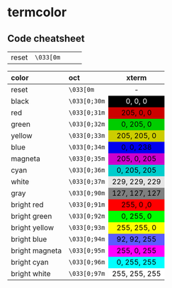 # termcolor

## Code cheatsheet

<table>
  <tbody>
    <tr>
      <td>reset</td>
      <td><code class="language-plaintext highlighter-rouge">\033[0m</code></td>
      <td>&nbsp;</td>
      <td>&nbsp;</td>
    </tr>
  </tbody>
</table>

<table>
  <thead>
    <tr>
      <th style="text-align: left">color</th>
      <th style="text-align: left">oct</th>
      <!--<th style="text-align: left">bash</th>-->
      <th style="text-align: center">xterm</th>
    </tr>
  </thead>
  <tbody>
    <tr>
      <td style="text-align: left">reset</td>
      <td style="text-align: left"><code class="language-plaintext highlighter-rouge">\033[0m</code></td>
      <!--<td style="text-align: left"><code class="language-plaintext highlighter-rouge">\e[0m</code></td>-->
      <td style="text-align: center">-</td>
    </tr>
    <tr>
      <td style="text-align: left">black</td>
      <td style="text-align: left"><code class="language-plaintext highlighter-rouge">\033[0;30m</code></td>
      <!--<td style="text-align: left"><code class="language-plaintext highlighter-rouge">\e[30m</code></td>-->
      <td style="text-align: center; background-color: rgb(0, 0, 0); color: white">0, 0, 0</td>
    </tr>
    <tr>
      <td style="text-align: left">red</td>
      <td style="text-align: left"><code class="language-plaintext highlighter-rouge">\033[0;31m</code></td>
      <!--<td style="text-align: left"><code class="language-plaintext highlighter-rouge">\e[31m</code></td>-->
      <td style="text-align: center; background-color: rgb(205, 0, 0); color: black">205, 0, 0</td>
    </tr>
    <tr>
      <td style="text-align: left">green</td>
      <td style="text-align: left"><code class="language-plaintext highlighter-rouge">\033[0;32m</code></td>
      <td style="text-align: center; background-color: rgb(0, 205, 0); color: black">0, 205, 0</td>
    </tr>
    <tr>
      <td style="text-align: left">yellow</td>
      <td style="text-align: left"><code class="language-plaintext highlighter-rouge">\033[0;33m</code></td>
      <td style="text-align: center; background-color: rgb(205, 205, 0); color: black">205, 205, 0</td>
    </tr>
    <tr>
      <td style="text-align: left">blue</td>
      <td style="text-align: left"><code class="language-plaintext highlighter-rouge">\033[0;34m</code></td>
      <td style="text-align: center; background-color: rgb(0, 0, 238); color: black">0, 0, 238</td>
    </tr>
    <tr>
      <td style="text-align: left">magneta</td>
      <td style="text-align: left"><code class="language-plaintext highlighter-rouge">\033[0;35m</code></td>
      <td style="text-align: center; background-color: rgb(205, 0, 205); color: black">205, 0, 205</td>
    </tr>
    <tr>
      <td style="text-align: left">cyan</td>
      <td style="text-align: left"><code class="language-plaintext highlighter-rouge">\033[0;36m</code></td>
      <td style="text-align: center; background-color: rgb(0, 205, 205); color: black">0, 205, 205</td>
    </tr>
    <tr>
      <td style="text-align: left">white</td>
      <td style="text-align: left"><code class="language-plaintext highlighter-rouge">\033[0;37m</code></td>
      <td style="text-align: center; background-color: rgb(229, 229, 229); color: black">229, 229, 229</td>
    </tr>
    <tr>
      <td style="text-align: left">gray</td>
      <td style="text-align: left"><code class="language-plaintext highlighter-rouge">\033[0;90m</code></td>
      <td style="text-align: center; background-color: rgb(127, 127, 127); color: black">127, 127, 127</td>
    </tr>
    <tr>
      <td style="text-align: left">bright red</td>
      <td style="text-align: left"><code class="language-plaintext highlighter-rouge">\033[0;91m</code></td>
      <td style="text-align: center; background-color: rgb(255, 0 ,0); color: black">255, 0 ,0</td>
    </tr>
    <tr>
      <td style="text-align: left">bright green</td>
      <td style="text-align: left"><code class="language-plaintext highlighter-rouge">\033[0;92m</code></td>
      <td style="text-align: center; background-color: rgb(0, 255, 0); color: black">0, 255, 0</td>
    </tr>
    <tr>
      <td style="text-align: left">bright yellow</td>
      <td style="text-align: left"><code class="language-plaintext highlighter-rouge">\033[0;93m</code></td>
      <td style="text-align: center; background-color: rgb(255, 255, 0); color: black">255, 255, 0</td>
    </tr>
    <tr>
      <td style="text-align: left">bright blue</td>
      <td style="text-align: left"><code class="language-plaintext highlighter-rouge">\033[0;94m</code></td>
      <td style="text-align: center; background-color: rgb(92, 92, 255); color: black">92, 92, 255</td>
    </tr>
    <tr>
      <td style="text-align: left">bright magneta</td>
      <td style="text-align: left"><code class="language-plaintext highlighter-rouge">\033[0;95m</code></td>
      <td style="text-align: center; background-color: rgb(255, 0, 255); color: black">255, 0, 255</td>
    </tr>
    <tr>
      <td style="text-align: left">bright cyan</td>
      <td style="text-align: left"><code class="language-plaintext highlighter-rouge">\033[0;96m</code></td>
      <td style="text-align: center; background-color: rgb(0, 255, 255); color: black">0, 255, 255</td>
    </tr>
    <tr>
      <td style="text-align: left">bright white</td>
      <td style="text-align: left"><code class="language-plaintext highlighter-rouge">\033[0;97m</code></td>
      <td style="text-align: center; background-color: rgb(255, 255, 255); color: black">255, 255, 255</td>
    </tr>
  </tbody>
</table>
